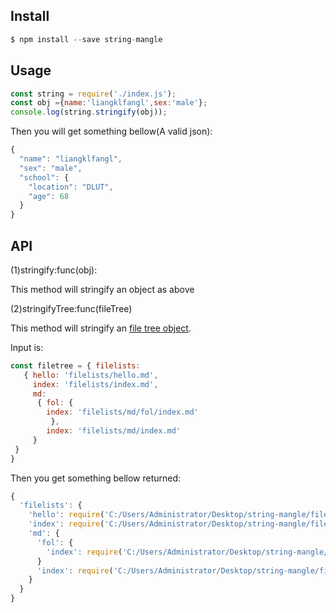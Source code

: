 ## Install
```js
$ npm install --save string-mangle
```
## Usage
```js
const string = require('./index.js');
const obj ={name:'liangklfangl',sex:'male'};
console.log(string.stringify(obj));
```
Then you will get something bellow(A valid json):
```js
{
  "name": "liangklfangl",
  "sex": "male",
  "school": {
    "location": "DLUT",
    "age": 68
  }
}
```

## API

(1)stringify:func(obj):

This method will stringify an object as above

(2)stringifyTree:func(fileTree)

This method will stringify an [file tree object](https://www.npmjs.com/package/grob-files).

Input is:
```js
const filetree = { filelists:
   { hello: 'filelists/hello.md',
     index: 'filelists/index.md',
     md:
      { fol: { 
        index: 'filelists/md/fol/index.md'
         },
        index: 'filelists/md/index.md' 
     }
 }
}
```
Then you get something bellow returned:
```js
{
  'filelists': {
    'hello': require('C:/Users/Administrator/Desktop/string-mangle/filelists/hello.md')
    'index': require('C:/Users/Administrator/Desktop/string-mangle/filelists/index.md')
    'md': {
      'fol': {
        'index': require('C:/Users/Administrator/Desktop/string-mangle/filelists/md/fol/index.md')
      }
      'index': require('C:/Users/Administrator/Desktop/string-mangle/filelists/md/index.md')
    }
  }
}
```



